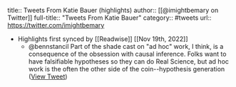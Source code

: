 title:: Tweets From Katie Bauer (highlights)
author:: [[@imightbemary on Twitter]]
full-title:: "Tweets From Katie Bauer"
category:: #tweets
url:: https://twitter.com/imightbemary

- Highlights first synced by [[Readwise]] [[Nov 19th, 2022]]
	- @bennstancil Part of the shade cast on "ad hoc" work, I think, is a consequence of the obsession with causal inference. Folks want to have falsifiable hypotheses so they can do Real Science, but ad hoc work is the often the other side of the coin--hypothesis generation ([View Tweet](https://twitter.com/imightbemary/status/1408471636781658114))